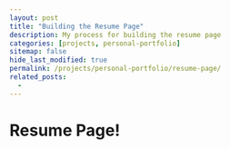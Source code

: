 ```yaml
---
layout: post
title: "Building the Resume Page"
description: My process for building the resume page
categories: [projects, personal-portfolio]
sitemap: false
hide_last_modified: true
permalink: /projects/personal-portfolio/resume-page/
related_posts:
  - 
---
```


# Resume Page!
